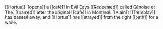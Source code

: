 [[Hortus]] [[opens]] a [[café]] in Evil Days [[Redeemed]] called Génoise et Thé, [[named]] after the original [[café]] in Montreal. [[Alain]] [[Tremblay]] has passed away, and [[Hortus]] has [[strayed]] from the right [[path]] for a while.